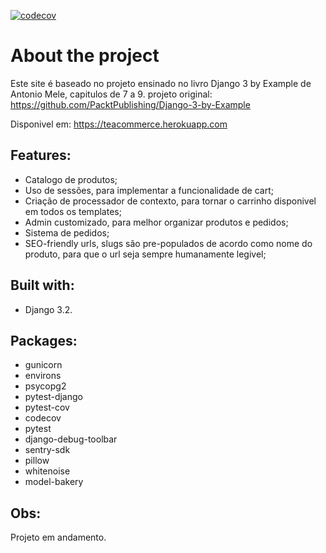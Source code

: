 [![codecov](https://codecov.io/gh/Roberto-Yudi/Tea-commerce/branch/main/graph/badge.svg?token=F3IE67757T)](https://codecov.io/gh/Roberto-Yudi/Tea-commerce)
# About the project 
Este site é baseado no projeto ensinado no livro Django 3 by Example de Antonio Mele, capitulos de 7 a 9.
projeto original: https://github.com/PacktPublishing/Django-3-by-Example

Disponivel em: https://teacommerce.herokuapp.com

## Features:
- Catalogo de produtos;
- Uso de sessões, para implementar a funcionalidade de cart;
- Criação de processador de contexto,  para tornar o carrinho disponivel em todos os templates;
- Admin customizado, para melhor organizar produtos e pedidos;
- Sistema de pedidos;
- SEO-friendly urls, slugs são pre-populados de acordo como nome do produto, para que o url seja sempre humanamente legivel;

## Built with:
- Django 3.2.

## Packages:

- gunicorn 
- environs 
- psycopg2 
- pytest-django 
- pytest-cov 
- codecov 
- pytest 
- django-debug-toolbar 
- sentry-sdk 
- pillow 
- whitenoise 
- model-bakery

## Obs:
Projeto em andamento.
